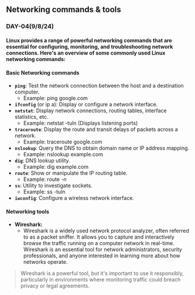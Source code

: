 ## Networking commands & tools
### DAY-04(9/8/24)
#### Linux provides a range of powerful networking commands that are essential for configuring, monitoring, and troubleshooting network connections. Here's an overview of some commonly used Linux networking commands:

#### __Basic Networking commands__
* **`ping`**: Test the network connection between the host and a destination computer. 
  * Example: ping google.com 
* **`ifconfig`** (or ip a): Display or configure a network interface. 
* **`netstat`**: Display network connections, routing tables, interface statistics, etc. 
  * Example: netstat -tuln (Displays listening ports) 
* **`traceroute`**: Display the route and transit delays of packets across a network. 
  * Example: traceroute google.com 
* **`nslookup`**: Query the DNS to obtain domain name or IP address mapping. 
  * Example: nslookup example.com 
* **`dig`**: DNS lookup utility. 
  * Example: dig example.com 
* **`route`**: Show or manipulate the IP routing table. 
  * Example: route -n 
* **`ss`**: Utility to investigate sockets. 
  * Example: ss -tuln 
* **`iwconfig`**: Configure a wireless network interface.

#### __Networking tools__
* __Wireshark:__
  * Wireshark is a widely used network protocol analyzer, often referred to as a packet sniffer. It allows you to capture and interactively browse the traffic running on a computer network in real-time. Wireshark is an essential tool for network administrators, security professionals, and anyone interested in learning more about how networks operate.
 > Wireshark is a powerful tool, but it's important to use it responsibly, particularly in environments where monitoring traffic could breach privacy or legal agreements.

 
